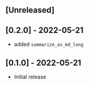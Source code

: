 ## [Unreleased]

## [0.2.0] - 2022-05-21

* added `summarize_as_md_long`

## [0.1.0] - 2022-05-21

- Initial release
